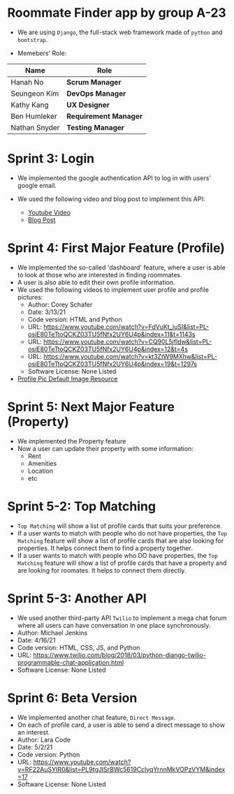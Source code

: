 # Roommate Finder app by group A-23

* We are using `Django`, the full-stack web framework made of `python` and `bootstrap`.

* Memebers' Role:
  
| Name          | Role                    |
| ------------- | ----------------------- |
| Hanah No      | **Scrum Manager**       |
| Seungeon Kim  | **DevOps Manager**      |
| Kathy Kang    | **UX Designer**         |
| Ben Humleker  | **Requirement Manager** |
| Nathan Snyder | **Testing Manager**     |



# Sprint 3: Login

*   We implemented the google authentication API to log in with users' google email. 

*   We used the following video and blog post to implement this API:
    *   [Youtube Video](https://www.youtube.com/watch?v=NG48CLLsb1A)
    *   [Blog Post](https://whizzoe.medium.com/in-5-mins-set-up-google-login-to-sign-up-users-on-django-e71d5c38f5d5)



# Sprint 4: First Major Feature (Profile)
  * We implemented the so-called 'dashboard' feature, where a user is able to look at those who are interested in finding roommates.
  * A user is also able to edit their own profile information. 
  * We used the following videos to implement user profile and profile pictures:
    * Author: Corey Schafer
    * Date: 3/13/21
    * Code version: HTML and Python
    * URL: https://www.youtube.com/watch?v=FdVuKt_iuSI&list=PL-osiE80TeTtoQCKZ03TU5fNfx2UY6U4p&index=11&t=1143s
    * URL: https://www.youtube.com/watch?v=CQ90L5jfldw&list=PL-osiE80TeTtoQCKZ03TU5fNfx2UY6U4p&index=12&t=4s
    * URL: https://www.youtube.com/watch?v=kt3ZtW9MXhw&list=PL-osiE80TeTtoQCKZ03TU5fNfx2UY6U4p&index=19&t=1297s
    * Software License: None Listed
  * [Profile Pic Default Image Resource](https://icon-library.com/icon/default-user-icon-8.html)

# Sprint 5: Next Major Feature (Property)
  * We implemented the Property feature
  * Now a user can update their property with some information:
    * Rent
    * Amenities
    * Location
    * etc
  
# Sprint 5-2: Top Matching
  * `Top Matching` will show a list of profile cards that suits your preference.
  * If a user wants to match with people who do not have properties, the `Top Matching` feature will show a list of profile cards that are also looking for properties. It helps connect them to find a property together. 
  * If a user wants to match with people who DO have properties, the `Top Matching` feature will show a list of profile cards that have a property and are looking for roomates. It helps to connect them directly.

# Sprint 5-3: Another API
  * We used another third-party API `Twilio` to implement a mega chat forum where all users can have conversation in one place synchronously. 
  * Author: Michael Jenkins
  * Date: 4/16/21
  * Code version: HTML, CSS, JS, and Python
  * URL: https://www.twilio.com/blog/2018/03/python-django-twilio-programmable-chat-application.html
  * Software License: None Listed


# Sprint 6: Beta Version
  * We implemented another chat feature, `Direct Message`. 
  * On each of profile card, a user is able to send a direct message to show an interest. 
  * Author: Lara Code
  * Date: 5/2/21
  * Code version: Python
  * URL: https://www.youtube.com/watch?v=RF22AuSYIR0&list=PL9tgJISrBWc5619CclyqYrnnMkVOPzVYM&index=17
  * Software License: None Listed

